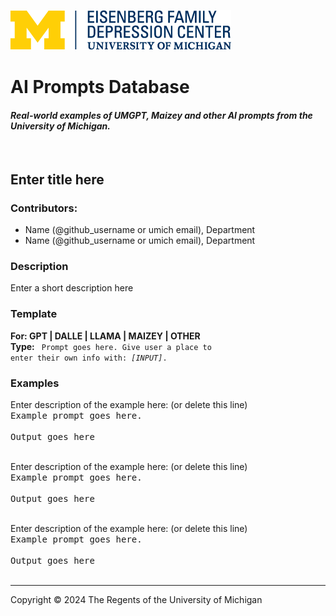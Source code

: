 ![Depression Center Logo](https://github.com/DepressionCenter/.github/blob/main/images/EFDCLogo_375w.png "depressioncenter.org")


# **AI Prompts Database**
#### *__Real-world examples of UMGPT, Maizey and other AI prompts from the University of Michigan.__*

<br />

## Enter title here

### Contributors:
+ Name (@github_username or umich email), Department
+ Name (@github_username or umich email), Department

### Description
Enter a short description here

### Template
**For: GPT | DALLE | LLAMA | MAIZEY | OTHER**  <br />
**Type:**
<code>
Prompt goes here.
Give user a place to enter their own info with:
<var>[INPUT]</var>.
</code>
<br />


### Examples

Enter description of the example here: (or delete this line)<br />
<kbd>
Example prompt goes here.
</kbd><br /><br />
<samp>
Output goes here
</samp><br /><br />


Enter description of the example here: (or delete this line)<br />
<kbd>
Example prompt goes here.
</kbd><br /><br />
<samp>
Output goes here
</samp><br /><br />


Enter description of the example here: (or delete this line)<br />
<kbd>
Example prompt goes here.
</kbd><br /><br />
<samp>
Output goes here
</samp><br /><br />


----

Copyright © 2024 The Regents of the University of Michigan
